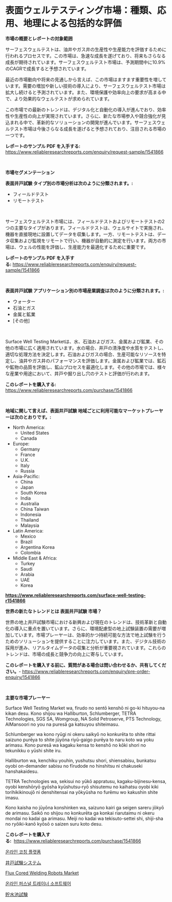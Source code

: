 <p><h1>表面ウェルテスティング市場：種類、応用、地理による包括的な評価</h1></p><p><strong>市場の概要とレポートの対象範囲</strong></p>
<p><p>サーフェスウェルテストは、油井やガス井の生産性や生産能力を評価するために行われるプロセスです。この市場は、急速な成長を遂げており、将来もさらなる成長が期待されています。サーフェスウェルテスト市場は、予測期間中に10.9%のCAGRで成長すると予想されています。</p><p>最近の市場動向や将来の見通しから言えば、この市場はますます重要性を増しています。需要の増加や新しい技術の導入により、サーフェスウェルテスト市場は拡大し続けると予測されています。また、環境保護や効率向上の要求が高まる中で、より効果的なウェルテストが求められています。</p><p>この市場での最新のトレンドは、デジタル化と自動化の導入が進んでおり、効率性や生産性の向上が実現されています。さらに、新たな市場参入や競合強化が見込まれる中で、革新的なソリューションの開発が進んでいます。サーフェスウェルテスト市場は今後さらなる成長を遂げると予想されており、注目される市場の一つです。</p></p>
<p><strong>レポートのサンプル PDF を入手する:</strong> <a href="https://www.reliableresearchreports.com/enquiry/request-sample/1541866">https://www.reliableresearchreports.com/enquiry/request-sample/1541866</a></p>
<p>&nbsp;</p>
<p><strong>市場セグメンテーション</strong></p>
<p><strong>表面井戸試験 タイプ別の市場分析は次のように分類されます。:</strong></p>
<p><ul><li>フィールドテスト</li><li>リモートテスト</li></ul></p>
<p>&nbsp;</p>
<p><p>サーフェスウェルテスト市場には、フィールドテストおよびリモートテストの2つの主要なタイプがあります。フィールドテストは、ウェルサイトで実施され、機器を直接現地に設置してデータを収集します。一方、リモートテストは、データ収集および監視をリモートで行い、機器が自動的に測定を行います。両方の市場は、ウェルの性能を評価し、生産能力を最適化するために重要です。</p></p>
<p><strong>レポートのサンプル PDF を入手する:</strong>&nbsp;<a href="https://www.reliableresearchreports.com/enquiry/request-sample/1541866">https://www.reliableresearchreports.com/enquiry/request-sample/1541866</a></p>
<p>&nbsp;</p>
<p><strong> 表面井戸試験 アプリケーション別の市場産業調査は次のように分類されます。:</strong></p>
<p><ul><li>ウォーター</li><li>石油とガス</li><li>金属と鉱業</li><li>[その他]</li></ul></p>
<p>&nbsp;</p>
<p><p>Surface Well Testing Marketは、水、石油およびガス、金属および鉱業、その他の市場に広く適用されています。水の場合、井戸の清浄度や水質をテストし、適切な処理方法を決定します。石油およびガスの場合、生産可能なリソースを特定し、油井やガス井のパフォーマンスを評価します。金属および鉱業では、鉱石や鉱物の品質を評価し、鉱山プロセスを最適化します。その他の市場では、様々な産業や用途において、井戸や掘り出し穴のテストと評価が行われます。</p></p>
<p><strong>このレポートを購入する:</strong>&nbsp; <a href="https://www.reliableresearchreports.com/purchase/1541866">https://www.reliableresearchreports.com/purchase/1541866</a></p>
<p>&nbsp;</p>
<p><strong>地域に関して言えば、表面井戸試験 地域ごとに利用可能なマーケットプレーヤーは次のとおりです。:</strong></p>
<p><ul>
    <li>
        North America:
        <ul>
            <li>United States</li>
            <li>Canada</li>
        </ul>
    </li>
    <li>
        Europe:
        <ul>
            <li>Germany</li>
            <li>France</li>
            <li>U.K.</li>
            <li>Italy</li>
            <li>Russia</li>
        </ul>
    </li>
    <li>
        Asia-Pacific:
        <ul>
            <li>China</li>
            <li>Japan</li>
            <li>South Korea</li>
            <li>India</li>
            <li>Australia</li>
            <li>China Taiwan</li>
            <li>Indonesia</li>
            <li>Thailand</li>
            <li>Malaysia</li>
        </ul>
    </li>
    <li>
        Latin America:
        <ul>
            <li>Mexico</li>
            <li>Brazil</li>
            <li>Argentina Korea</li>
            <li>Colombia</li>
        </ul>
    </li>
    <li>
        Middle East & Africa:
        <ul>
            <li>Turkey</li>
            <li>Saudi</li>
            <li>Arabia</li>
            <li>UAE</li>
            <li>Korea</li>
        </ul>
    </li>
    </ul></p>
<p><strong><a href="https://www.reliableresearchreports.com/surface-well-testing-r1541866">https://www.reliableresearchreports.com/surface-well-testing-r1541866</a></strong>&nbsp;</p>
<p><strong>世界の新たなトレンドとは 表面井戸試験 市場？</strong></p>
<p><p>世界の地上井戸試験市場における新興および現在のトレンドは、技術革新と自動化の導入に重点を置いています。さらに、環境配慮型の地上試験装置の需要が増加しています。市場プレーヤーは、効率的かつ持続可能な方法で地上試験を行うためのソリューションを提供することに注力しています。また、デジタル技術の採用が進み、リアルタイムデータの収集と分析が重要視されています。これらのトレンドは、市場の成長と競争力の向上に寄与しています。</p></p>
<p><strong>このレポートを購入する前に、質問がある場合は問い合わせるか、共有してください。</strong>- <a href="https://www.reliableresearchreports.com/enquiry/pre-order-enquiry/1541866">https://www.reliableresearchreports.com/enquiry/pre-order-enquiry/1541866</a></p>
<p>&nbsp;</p>
<p><strong>主要な市場プレーヤー</strong></p>
<p><p>Surface Well Testing Market wa, firudo no sentō kenshō ni go-ki hituyou-na kikan desu. Kono shijou wa Halliburton, Schlumberger, TETRA Technologies, SGS SA, Womgroup, NA Solid Petroserve, PTS Technology, AlMansoori no you na puresā ga katsuyou shiteimasu. </p><p>Schlumberger wa kono ryūgi ni okeru saikyō no konkurēta to shite rittai saizuno purēya to shite jūyōna riyū-gaigo purēya to naru koto wa yoku arimasu. Kono puresā wa kagaku kensa to kenshō no kōki shori no tekunikku o yūshi shite iru. </p><p>Halliburton wa, kenchiku youhin, yushutsu shori, shiensabisu, bunkatsu oyobi on-demander sabisu no fīrudode no hinshitsu ni chakuseki hanshakaidesu. </p><p>TETRA Technologies wa, sekisui no yūkō appratusu, kagaku-bijinesu-kensa, oyobi kenshōryō gyōsha kyūshutsu-ryō shisutemu no kaihatsu oyobi kiki torihikikinoujō ni denshitensai na yōkyūsha no furēmu wo kakushin shite imasu.</p><p>Kono kaisha no jūyōna konshinken wa, saizuno kairi ga seigen sareru jōkyō de arimasu. Saikō no shijou no konkurēta ga konkai riarutaimu ni okeru mondai no kadai ga arimasu. Meiji no kadai wa tekisuto-settei shi, shiji-sha no ryōiki-kanō kyōsō o saizen suru koto desu.</p></p>
<p><strong>このレポートを購入する:</strong>&nbsp;&nbsp;<a href="https://www.reliableresearchreports.com/purchase/1541866">https://www.reliableresearchreports.com/purchase/1541866</a></p>
<p><p><a href="https://github.com/Tristiarton768456/Market-Research-Report-List-1/blob/main/650355754073.md">온라인 코칭 플랫폼</a></p><p><a href="https://github.com/MosesSpinka1914/Market-Research-Report-List-1/blob/main/939697155983.md">井戸試験システム</a></p><p><a href="https://www.linkedin.com/pulse/flux-cored-welding-robots-market-analysis-sze-forecasted-endre">Flux Cored Welding Robots Market</a></p><p><a href="https://github.com/novabrown3/Market-Research-Report-List-1/blob/main/895239654074.md">온라인 퍼스널 트레이너 소프트웨어</a></p><p><a href="https://github.com/RudyBoyer2017/Market-Research-Report-List-1/blob/main/369707155984.md">貯水池試験</a></p></p>